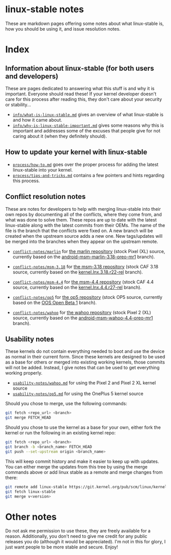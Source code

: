 # linux-stable notes

These are markdown pages offering some notes about what linux-stable is, how you should be using it, and issue resolution notes.


# Index

## Information about linux-stable (for both users and developers)

These are pages dedicated to answering what this stuff is and why it is important. Everyone should read these! If your kernel developer doesn't care for this process after reading this, they don't care about your security or stability...

- [`info/what-is-linux-stable.md`](info/what-is-linux-stable.md) gives an overview of what linux-stable is and how it came about.
- [`info/why-is-linux-stable-important.md`](info/why-is-linux-stable-important.md) gives some reasons why this is important and addresses some of the excuses that people give for not caring about it (when they definitely should).


## How to update your kernel with linux-stable

- [`process/how-to.md`](process/how-to.md) goes over the proper process for adding the latest linux-stable into your kernel.
- [`process/tips-and-tricks.md`](process/tips-and-tricks.md) contains a few pointers and hints regarding this process.


## Conflict resolution notes

These are notes for developers to help with merging linux-stable into their own repos by documenting all of the conflicts, where they come from, and what was done to solve them. These repos are up to date with the latest linux-stable along with the latest commits from their OEMs. The name of the file is the branch that the conflicts were fixed on. A new branch will be created when the upstream source adds a new one. New tags/updates will be merged into the branches when they appear on the upstream remote.

- [`conflict-notes/marlin`](conflict-notes/marlin) for [the marlin repository](https://github.com/android-linux-stable/marlin) (stock Pixel (XL) source, currently based on the [android-msm-marlin-3.18-oreo-mr1](https://android.googlesource.com/kernel/msm/+log/android-msm-marlin-3.18-oreo-mr1) branch).

- [`conflict-notes/msm-3.18`](conflict-notes/msm-3.18) for [the msm-3.18 repository](https://github.com/android-linux-stable/msm-3.18) (stock CAF 3.18 source, currently based on the [kernel.lnx.3.18.r22-rel](https://source.codeaurora.org/quic/la/kernel/msm-3.18/log/?h=kernel.lnx.3.18.r22-rel) branch).

- [`conflict-notes/msm-4.4`](conflict-notes/msm-4.4) for [the msm-4.4 repository](https://github.com/android-linux-stable/msm-4.4) (stock CAF 4.4 source, currently based on the [kernel.lnx.4.4.r27-rel](https://source.codeaurora.org/quic/la/kernel/msm-4.4/log/?h=kernel.lnx.4.4.r27-rel) branch).

- [`conflict-notes/op5`](conflict-notes/op5) for [the op5 repository](https://github.com/android-linux-stable/op5) (stock OP5 source, currently based on the [OOS Open Beta 1](https://github.com/OnePlusOSS/android_kernel_oneplus_msm8998/commits/oneplus/QC8998_O_8.0) branch).

- [`conflict-notes/wahoo`](conflict-notes/wahoo) for [the wahoo repository](https://github.com/android-linux-stable/wahoo) (stock Pixel 2 (XL) source, currently based on the [android-msm-wahoo-4.4-oreo-mr1](https://android.googlesource.com/kernel/msm/+log/android-msm-wahoo-4.4-oreo-mr1) branch).

## Usability notes

These kernels do not contain everything needed to boot and use the device as normal in their current form. Since these kernels are designed to be used as a base for others or merged into existing working kernels, those commits will not be added. Instead, I give notes that can be used to get everything working properly.

- [`usability-notes/wahoo.md`](usability-notes/wahoo.md) for using the Pixel 2 and Pixel 2 XL kernel source
- [`usability-notes/op5.md`](usability-notes/op5.md) for using the OnePlus 5 kernel source

Should you chose to merge, use the following commands:

```bash
git fetch <repo_url> <branch>
git merge FETCH_HEAD
```

Should you chose to use the kernel as a base for your own, either fork the kernel or run the following in an existing kernel repo:

```bash
git fetch <repo_url> <branch>
git branch -b <branch_name> FETCH_HEAD
git push --set-upstream origin <branch_name>
```

This will keep commit history and make it easier to keep up with updates. You can either merge the updates from this tree by using the merge commands above or add linux stable as a remote and merge changes from there:

```bash
git remote add linux-stable https://git.kernel.org/pub/scm/linux/kernel/git/stable/linux-stable.git/
git fetch linux-stable
git merge v<version>
```


# Other notes

Do not ask me permission to use these, they are freely available for a reason. Additionally, you don't need to give me credit for any public releases you do (although it would be appreciated). I'm not in this for glory, I just want people to be more stable and secure. Enjoy!
